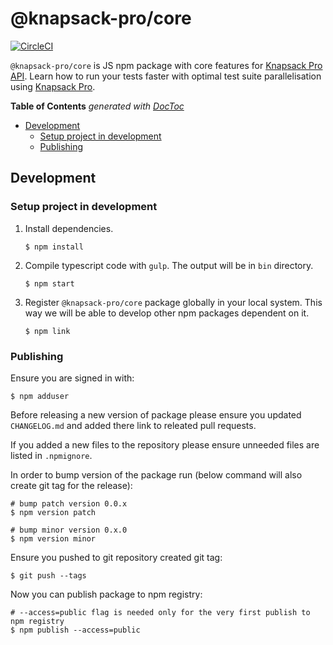 # @knapsack-pro/core

[![CircleCI](https://circleci.com/gh/KnapsackPro/knapsack-pro-core-js.svg?style=svg)](https://circleci.com/gh/KnapsackPro/knapsack-pro-core-js)

`@knapsack-pro/core` is JS npm package with core features for [Knapsack Pro API](https://docs.knapsackpro.com/api/).
Learn how to run your tests faster with optimal test suite parallelisation using [Knapsack Pro](https://knapsackpro.com).

<!-- START doctoc generated TOC please keep comment here to allow auto update -->
<!-- DON'T EDIT THIS SECTION, INSTEAD RE-RUN doctoc TO UPDATE -->
**Table of Contents**  *generated with [DocToc](https://github.com/thlorenz/doctoc)*

- [Development](#development)
  - [Setup project in development](#setup-project-in-development)
  - [Publishing](#publishing)

<!-- END doctoc generated TOC please keep comment here to allow auto update -->

## Development

### Setup project in development

1. Install dependencies.

    ```
    $ npm install
    ```

2. Compile typescript code with `gulp`. The output will be in `bin` directory.

    ```
    $ npm start
    ```

3. Register `@knapsack-pro/core` package globally in your local system. This way we will be able to develop other npm packages dependent on it.

    ```
    $ npm link
    ```

### Publishing

Ensure you are signed in with:

```
$ npm adduser
```

Before releasing a new version of package please ensure you updated `CHANGELOG.md` and added there link to releated pull requests.

If you added a new files to the repository please ensure unneeded files are listed in `.npmignore`.

In order to bump version of the package run (below command will also create git tag for the release):

```
# bump patch version 0.0.x
$ npm version patch

# bump minor version 0.x.0
$ npm version minor
```

Ensure you pushed to git repository created git tag:

```
$ git push --tags
```

Now you can publish package to npm registry:

```
# --access=public flag is needed only for the very first publish to npm registry
$ npm publish --access=public
```
